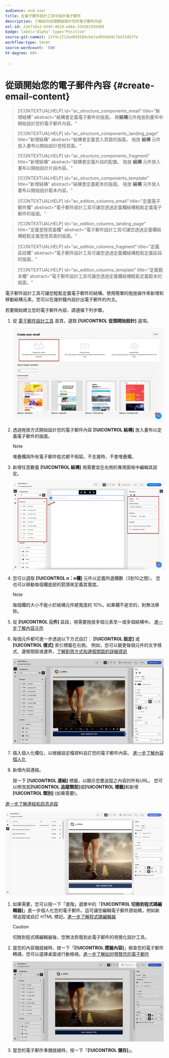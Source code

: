 ```yaml
---
audience: end-user
title: 在電子郵件設計工具中設計電子郵件
description: 了解如何從頭開始設計您的電子郵件內容
exl-id: 23e71da3-434d-4619-a48a-334281592d85
badge: label="Alpha" type="Positive"
source-git-commit: 22fdc1713ed893504cba7ad93bb69c7b3f2db7fe
workflow-type: tm+mt
source-wordcount: '586'
ht-degree: 60%

---
```


# 從頭開始您的電子郵件內容 {#create-email-content}

>[!CONTEXTUALHELP]
>id="ac_structure_components_email"
>title="新增結構"
>abstract="結構會定義電子郵件的版面。 將&#x200B;**結構**&#x200B;元件拖放到畫布中開始設計您的電子郵件內容。"

>[!CONTEXTUALHELP]
>id="ac_structure_components_landing_page"
>title="新增結構"
>abstract="結構會定義登入頁面的版面。 拖放 **結構** 元件放入畫布以開始設計登陸頁面。"

>[!CONTEXTUALHELP]
>id="ac_structure_components_fragment"
>title="新增結構"
>abstract="結構會定義片段的配置。 拖放 **結構** 元件放入畫布以開始設計片段內容。"

>[!CONTEXTUALHELP]
>id="ac_structure_components_template"
>title="新增結構"
>abstract="結構會定義範本的版面。 拖放 **結構** 元件放入畫布以開始設計範本內容。"


>[!CONTEXTUALHELP]
>id="ac_edition_columns_email"
>title="定義電子郵件欄"
>abstract="電子郵件設計工具可讓您透過定義欄結構輕鬆定義電子郵件的版面。"

>[!CONTEXTUALHELP]
>id="ac_edition_columns_landing_page"
>title="定義登陸頁面欄"
>abstract="電子郵件設計工具可讓您透過定義欄結構輕鬆定義登陸頁面的版面。"

>[!CONTEXTUALHELP]
>id="ac_edition_columns_fragment"
>title="定義區段欄"
>abstract="電子郵件設計工具可讓您透過定義欄結構輕鬆定義區段的版面。"

>[!CONTEXTUALHELP]
>id="ac_edition_columns_template"
>title="定義範本欄"
>abstract="電子郵件設計工具可讓您透過定義欄結構輕鬆定義範本的版面。"

電子郵件設計工具可讓您輕鬆定義電子郵件的結構。使用簡單的拖放操作來新增和移動結構元素，您可以在幾秒鐘內設計出電子郵件的內文。

若要開始建立您的電子郵件內容，請遵循下列步驟。

1. 從 [電子郵件設計工具](get-started-email-designer.md#start-authoring) 首頁，選取 **[!UICONTROL 從頭開始設計]** 選項。

   ![](assets/email_designer-from-scratch.png)

1. 透過拖放方式開始設計您的電子郵件內容 **[!UICONTROL 結構]** 放入畫布以定義電子郵件的版面。

   >[!NOTE]
   >
   >堆疊欄與所有電子郵件程式都不相容。不支援時，不會堆疊欄。

1. 新增任意數量 **[!UICONTROL 結構]** 視需要並在右側的專用窗格中編輯其設定。

   ![](assets/email_designer_structure_components.png)

1. 您可以選取 **[!UICONTROL n：n欄]** 元件以定義所選欄數（3到10之間）。 您也可以移動每個欄底部的箭頭來定義其寬度。

   >[!NOTE]
   >
   >每個欄的大小不能小於結構元件總寬度的 10%。如果欄不是空的，則無法移除。

1. 從 **[!UICONTROL 元件]** 區段，視需要拖放多個元素至一或多個結構中。 [進一步了解內容元件](content-components.md)

1. 每個元件都可進一步透過以下方式自訂： **[!UICONTROL 設定]** 或 **[!UICONTROL 樣式]** 索引標籤在右側。 例如，您可以變更每個元件的文字樣式、邊框間距或邊界。[了解對齊方式和邊框間距的詳細資訊](alignment-and-padding.md)

   ![](assets/email_designer-styles.png)

1. 插入個人化欄位，以根據設定檔資料自訂您的電子郵件內容。 [進一步了解內容個人化](../personalization/personalize.md)

1. 新增內容連結。

   按一下 **[!UICONTROL 連結]** 標籤，以顯示您要追蹤之內容的所有URL。 您可以修改其&#x200B;**[!UICONTROL 追蹤類型]**&#x200B;或&#x200B;**[!UICONTROL 標籤]**&#x200B;和新增&#x200B;**[!UICONTROL 類別]** (如果需要)。

[進一步了解連結和訊息追蹤](message-tracking.md)

   ![](assets/email_designer-links.png)

1. 如果需要，您可以按一下「進階」選單中的「**[!UICONTROL 切換到程式碼編輯器]**」進一步個人化您的電子郵件。這可讓您編輯電子郵件原始碼，例如新增追蹤或自訂 HTML 標記。[進一步了解程式碼編輯器](code-content.md)

   >[!CAUTION]
   >
   >切換到程式碼編輯器後，您無法恢復到此電子郵件的視覺化設計工具。

1. 當您的內容備就緒時，按一下「**[!UICONTROL 模擬內容]**」檢查您的電子郵件轉譯。您可以選擇桌面或行動檢視。[進一步了解如何預覽您的電子郵件](../preview-test/preview-test.md)

   ![](assets/email_designer-simulate.png)

1. 當您的電子郵件準備就緒時，按一下「**[!UICONTROL 儲存]**」。

